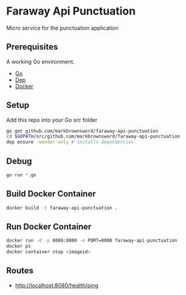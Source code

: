 # Faraway Api Punctuation

Micro service for the punctuation application

## Prerequisites

A working Go environment.

- [Go](https://golang.org/doc/install)
- [Dep](https://golang.github.io/dep/docs/introduction.html)
- [Docker](https://docs.docker.com/install/linux/docker-ce/ubuntu/)

## Setup

Add this repo into your Go src folder

```sh
go get github.com/markbrownsword/faraway-api-punctuation
cd $GOPATH/src/github.com/markbrownsword/faraway-api-punctuation
dep ensure -vendor-only # installs dependencies
```

## Debug

```sh
go run *.go
```

## Build Docker Container

```sh
docker build -t faraway-api-punctuation .
```

## Run Docker Container

```sh
docker run -d -p 8080:8080 -e PORT=8080 faraway-api-punctuation
docker ps
docker container stop <imageid>

```

## Routes

- <http://localhost:8080/health/ping>